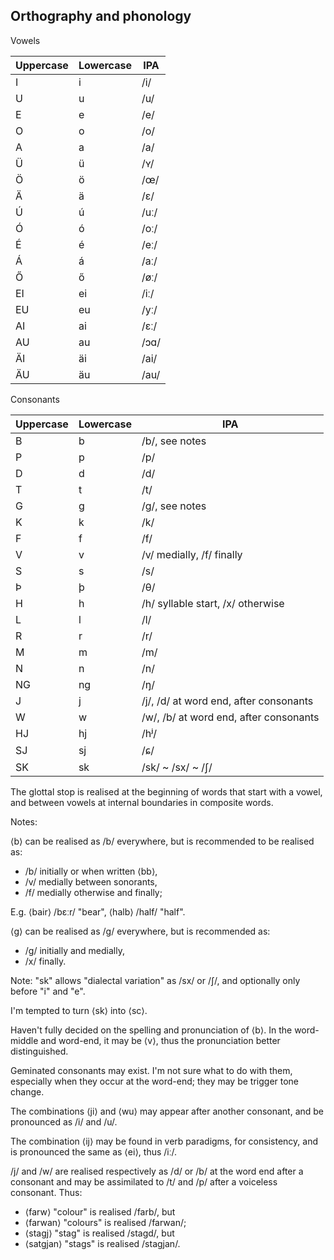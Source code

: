## Orthography and phonology

Vowels

| Uppercase | Lowercase | IPA  |
| --------- | --------- | ---- |
| I         | i         | /i/  |
| U         | u         | /u/  |
| E         | e         | /e/  |
| O         | o         | /o/  |
| A         | a         | /a/  |
| Ü         | ü         | /ʏ/  |
| Ö         | ö         | /œ/  |
| Ä         | ä         | /ɛ/  |
| Ú         | ú         | /uː/ |
| Ó         | ó         | /oː/ |
| É         | é         | /eː/ |
| Á         | á         | /aː/ |
| Ő         | ő         | /øː/ |
| EI        | ei        | /iː/ |
| EU        | eu        | /yː/ |
| AI        | ai        | /ɛː/ |
| AU        | au        | /ɔɑ/ |
| ÄI        | äi        | /ai/ |
| ÄU        | äu        | /au/ |

Consonants

| Uppercase | Lowercase | IPA                                    |
| --------- | --------- | -------------------------------------- |
| B         | b         | /b/, see notes                         |
| P         | p         | /p/                                    |
| D         | d         | /d/                                    |
| T         | t         | /t/                                    |
| G         | g         | /g/, see notes                         |
| K         | k         | /k/                                    |
| F         | f         | /f/                                    |
| V         | v         | /v/ medially, /f/ finally              |
| S         | s         | /s/                                    |
| Þ         | þ         | /θ/                                    |
| H         | h         | /h/ syllable start, /x/ otherwise      |
| L         | l         | /l/                                    |
| R         | r         | /r/                                    |
| M         | m         | /m/                                    |
| N         | n         | /n/                                    |
| NG        | ng        | /ŋ/                                    |
| J         | j         | /j/, /d/ at word end, after consonants |
| W         | w         | /w/, /b/ at word end, after consonants |
| HJ        | hj        | /hʲ/                                   |
| SJ        | sj        | /ɕ/                                    |
| SK        | sk        | /sk/ ~ /sx/ ~ /ʃ/                      |

The glottal stop is realised at the beginning of words that start with a vowel,
and between vowels at internal boundaries in composite words.

Notes:

⟨b⟩ can be realised as /b/ everywhere, but is recommended to be realised as:

- /b/ initially or when written ⟨bb⟩,
- /v/ medially between sonorants,
- /f/ medially otherwise and finally;

E.g. ⟨bair⟩ /bɛːr/ "bear", ⟨halb⟩ /half/ "half".

⟨g⟩ can be realised as /g/ everywhere, but is recommended as:

- /g/ initially and medially,
- /x/ finally.

Note: "sk" allows "dialectal variation" as /sx/ or /ʃ/, and optionally only
before "i" and "e".

I'm tempted to turn ⟨sk⟩ into ⟨sc⟩.

Haven't fully decided on the spelling and pronunciation of ⟨b⟩. In the
word-middle and word-end, it may be ⟨v⟩, thus the pronunciation better
distinguished.

Geminated consonants may exist. I'm not sure what to do with them, especially
when they occur at the word-end; they may be trigger tone change.

The combinations ⟨ji⟩ and ⟨wu⟩ may appear after another consonant, and be
pronounced as /i/ and /u/.

The combination ⟨ij⟩ may be found in verb paradigms, for consistency, and is
pronounced the same as ⟨ei⟩, thus /iː/.

/j/ and /w/ are realised respectively as /d/ or /b/ at the word end after a
consonant and may be assimilated to /t/ and /p/ after a voiceless consonant.
Thus:

- ⟨farw⟩ "colour" is realised /farb/, but
- ⟨farwan⟩ "colours" is realised /farwan/;
- ⟨stagj⟩ "stag" is realised /stagd/, but
- ⟨satgjan⟩ "stags" is realised /stagjan/.
